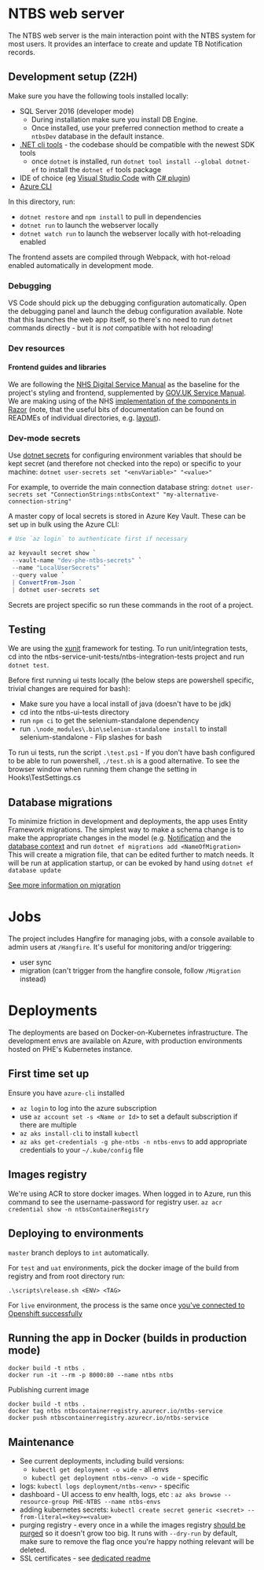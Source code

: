 # NTBS web server

The NTBS web server is the main interaction point with the NTBS system for most users. It provides an interface to create and update TB Notification records.

## Development setup (Z2H)

Make sure you have the following tools installed locally:

- SQL Server 2016 (developer mode)
  - During installation make sure you install DB Engine.
  - Once installed, use your preferred connection method to create a `ntbsDev` database in the default instance.
- [.NET cli tools](https://dotnet.microsoft.com/download) - the codebase should be compatible with the newest SDK tools
  - once `dotnet` is installed, run `dotnet tool install --global dotnet-ef` to install the `dotnet ef` tools package
- IDE of choice (eg [Visual Studio Code](https://code.visualstudio.com/download) with [C# plugin](https://marketplace.visualstudio.com/items?itemName=ms-vscode.csharp))
- [Azure CLI](https://docs.microsoft.com/en-us/cli/azure/?view=azure-cli-latest)

In this directory, run:

- `dotnet restore` and `npm install` to pull in dependencies
- `dotnet run` to launch the webserver locally
- `dotnet watch run` to launch the webserver locally with hot-reloading enabled

The frontend assets are compiled through Webpack, with hot-reload enabled automatically in development mode.

### Debugging

VS Code should pick up the debugging configuration automatically. Open the debugging panel and launch the debug configuration available. Note that this launches the web app itself, so there's no need to run `dotnet` commands directly - but it is _not_ compatible with hot reloading!

### Dev resources
#### Frontend guides and libraries
We are following the [NHS Digital Service Manual](https://beta.nhs.uk/service-manual/) as the baseline for the project's styling and frontend, supplemented by [GOV.UK Service Manual](). We are making using of the NHS [implementation of the components in Razor](https://github.com/nhsuk/frontend-dotnetcore/) (note, that the useful bits of documentation can be found on READMEs of individual directories, e.g. [layout](https://github.com/nhsuk/frontend-dotnetcore/tree/master/src/NHSUKFrontEndLibraryTagHelpers/NHSUK.FrontEndLibrary.TagHelpers/Tags/Layout)).

### Dev-mode secrets

Use [dotnet secrets](https://docs.microsoft.com/en-us/aspnet/core/security/app-secrets?view=aspnetcore-2.2&tabs=windowsgit) for configuring environment variables that should be kept secret (and therefore not checked into the repo) or specific to your machine:
`dotnet user-secrets set "<envVariable>" "<value>"`

For example, to override the main connection database string:
`dotnet user-secrets set "ConnectionStrings:ntbsContext" "my-alternative-connection-string"`

A master copy of local secrets is stored in Azure Key Vault. These can be set up in bulk using the Azure CLI:

```PowerShell
# Use `az login` to authenticate first if necessary

az keyvault secret show `
 --vault-name "dev-phe-ntbs-secrets" `
 --name "LocalUserSecrets" `
 --query value `
 | ConvertFrom-Json `
 | dotnet user-secrets set
```

Secrets are project specific so run these commands in the root of a project.

## Testing

We are using the [xunit](https://xunit.net/) framework for testing.
To run unit/integration tests, cd into the ntbs-service-unit-tests/ntbs-integration-tests project and run `dotnet test`.

Before first running ui tests locally (the below steps are powershell specific, trivial changes are required for bash):

 - Make sure you have a local install of java (doesn't have to be jdk) 
 - cd into the ntbs-ui-tests directory 
 - run `npm ci` to get the   selenium-standalone dependency 
 - run   `.\node_modules\.bin\selenium-standalone install` to install  selenium-standalone - Flip slashes for bash

To run ui tests, run the script `.\test.ps1` - If you don't have bash configured to be able to run powershell, `./test.sh` is a good alternative.
To see the browser window when running them change the setting in Hooks\TestSettings.cs

## Database migrations

To minimize friction in development and deployments, the app uses Entity Framework migrations.
The simplest way to make a schema change is to make the appropriate changes in the model (e.g. [Notification](Models/Entities/Notification.cs) and the [database context](DataAccess/NtbsContext.cs) and run
`dotnet ef migrations add <NameOfMigration>`
This will create a migration file, that can be edited further to match needs. It will be run at application startup, 
or can be evoked by hand using
`dotnet ef database update`

[See more information on migration](https://docs.microsoft.com/en-us/ef/core/managing-schemas/migrations/)

# Jobs
The project includes Hangfire for managing jobs, with a console available to admin users at `/Hangfire`. It's
useful for monitoring and/or triggering:
- user sync
- migration (can't trigger from the hangfire console, follow `/Migration` instead)

# Deployments
The deployments are based on Docker-on-Kubernetes infrastructure.
The development envs are available on Azure, with production environments hosted on PHE's Kubernetes instance.

## First time set up
Ensure you have `azure-cli` installed
- `az login` to log into the azure subscription
- use `az account set -s <Name or Id>` to set a default subscription if there are multiple
- `az aks install-cli` to install `kubectl`
- `az aks get-credentials -g phe-ntbs -n ntbs-envs` to add appropriate credentials to your `~/.kube/config` file

## Images registry
We're using ACR to store docker images. When logged in to Azure, run this command to see the username-password for registry user.
`az acr credential show -n ntbsContainerRegistry`

## Deploying to environments
`master` branch deploys to `int` automatically.

For `test` and `uat` environments, pick the docker image <TAG> of the build from registry and from root directory run:

`.\scripts\release.sh <ENV> <TAG>`

For `live` environment, the process is the same once
[you've connected to Openshift successfully](https://airelogic-nis.atlassian.net/wiki/spaces/R2/pages/163446793/Deployments+on+PHE+infrastructure)

## Running the app in Docker (builds in production mode)
```
docker build -t ntbs .
docker run -it --rm -p 8000:80 --name ntbs ntbs
```
Publishing current image
```
docker build -t ntbs .
docker tag ntbs ntbscontainerregistry.azurecr.io/ntbs-service
docker push ntbscontainerregistry.azurecr.io/ntbs-service
```

## Maintenance
- See current deployments, including build versions:
  - `kubectl get deployment -o wide` - all envs
  - `kubectl get deployment ntbs-<env> -o wide` - specific <env>
- logs: `kubectl logs deployment/ntbs-<env>` - specific <env>
- dashboard - UI access to env health, logs, etc : `az aks browse --resource-group PHE-NTBS --name ntbs-envs`
- adding kubernetes secrets: `kubectl create secret generic <secret> --from-literal=<key>=<value>`
- purging registry - every once in a while the images registry [should be purged](../scripts/purge-images.ps1) so it
 doesn't grow too big. It runs with `--dry-run` by default, 
 make sure to remove the flag once you're happy nothing relevant will be deleted.
- SSL certificates - see [dedicated readme](./deployments/README.md)
